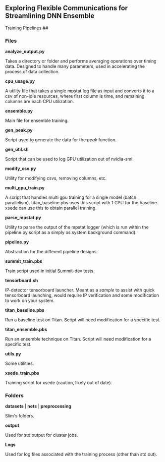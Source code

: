 ## Exploring Flexible Communications for Streamlining DNN Ensemble
   Training Pipelines ##

### Files ###





__analyze\_output.py__

Takes a directory or folder and performs averaging operations over
timing data. Designed to handle many parameters, used in accelerating
the process of data collection.

__cpu\_usage.py__

A utility file that takes a single mpstat log file as input and
converts it to a csv of non-idle resources, where first column is
time, and remaining columns are each CPU utilization.

__ensemble.py__

Main file for ensemble training.

__gen\_peak.py__

Script used to generate the data for the _peak_ function.

__gen\_util.sh__

Script that can be used to log GPU utilization out of nvidia-smi. 

__modify\_csv.py__

Utility for modifying csvs, removing columns, etc. 

__multi\_gpu\_train.py__

A script that handles multi gpu training for a single model (batch
parallelism). titan_baseline.pbs uses this script with 1 GPU for the
baseline. xsede can use this to obtain parallel training.

__parse\_mpstat.py__

Utility to parse the output of the mpstat logger (which is run within
the pipeline.py script as a simply os.system background command). 

__pipeline.py__

Abstraction for the different pipeline designs.

__summit\_train.pbs__

Train script used in initial Summit-dev tests. 

__tensorboard.sh__

IP-detector tensorboard launcher. Meant as a _sample_ to assist with
quick tensorboard launching, would require IP verification and some
modification to work on your system.

__titan\_baseline.pbs__

Run a baseline test on Titan. Script will need modification for a
specific test. 

__titan\_ensemble.pbs__

Run an ensemble technique on Titan. Script will need modification for
a specific test.

__utils.py__

Some utilities.

__xsede\_train.pbs__

Training script for xsede (caution, likely out of date). 

### Folders ###

__datasets__ | __nets__ | __preprocessing__

Slim's folders. 

__output__

Used for std output for cluster jobs.

__Logs__

Used for log files associated with the training process (other than
std out). 